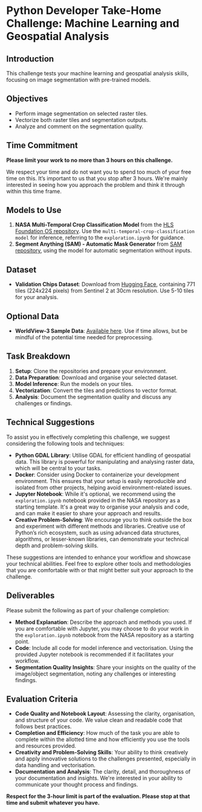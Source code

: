 # Python Developer Take-Home Challenge: Machine Learning and Geospatial Analysis

## Introduction
This challenge tests your machine learning and geospatial analysis skills, focusing on image segmentation with pre-trained models. 

## Objectives
- Perform image segmentation on selected raster tiles.
- Vectorize both raster tiles and segmentation outputs.
- Analyze and comment on the segmentation quality.

## Time Commitment
**Please limit your work to no more than 3 hours on this challenge.** 

We respect your time and do not want you to spend too much of your free time on this. It’s important to us that you stop after 3 hours. We're mainly interested in seeing how you approach the problem and think it through within this time frame.

## Models to Use
1. **NASA Multi-Temporal Crop Classification Model** from the [HLS Foundation OS repository](https://github.com/NASA-IMPACT/hls-foundation-os). Use the `multi-temporal-crop-classification model` for inference, referring to the `exploration.ipynb` for guidance.
2. **Segment Anything (SAM) - Automatic Mask Generator** from [SAM repository](https://github.com/facebookresearch/segment-anything), using the model for automatic segmentation without inputs.

## Dataset
- **Validation Chips Dataset**: Download from [Hugging Face](https://huggingface.co/datasets/ibm-nasa-geospatial/multi-temporal-crop-classification/tree/main), containing 771 tiles (224x224 pixels) from Sentinel 2 at 30cm resolution. Use 5-10 tiles for your analysis.

## Optional Data
- **WorldView-3 Sample Data**: [Available here](https://earth.esa.int/eogateway/missions/worldview-3/sample-data). Use if time allows, but be mindful of the potential time needed for preprocessing.

## Task Breakdown
1. **Setup**: Clone the repositories and prepare your environment.
2. **Data Preparation**: Download and organise your selected dataset.
3. **Model Inference**: Run the models on your tiles.
4. **Vectorization**: Convert the tiles and predictions to vector format.
5. **Analysis**: Document the segmentation quality and discuss any challenges or findings.

## Technical Suggestions
To assist you in effectively completing this challenge, we suggest considering the following tools and techniques:

- **Python GDAL Library**: Utilise GDAL for efficient handling of geospatial data. This library is powerful for manipulating and analysing raster data, which will be central to your tasks.
- **Docker**: Consider using Docker to containerize your development environment. This ensures that your setup is easily reproducible and isolated from other projects, helping avoid environment-related issues.
- **Jupyter Notebook**: While it's optional, we recommend using the `exploration.ipynb` notebook provided in the NASA repository as a starting template. It's a great way to organise your analysis and code, and can make it easier to share your approach and results.
- **Creative Problem-Solving**: We encourage you to think outside the box and experiment with different methods and libraries. Creative use of Python’s rich ecosystem, such as using advanced data structures, algorithms, or lesser-known libraries, can demonstrate your technical depth and problem-solving skills.

These suggestions are intended to enhance your workflow and showcase your technical abilities. Feel free to explore other tools and methodologies that you are comfortable with or that might better suit your approach to the challenge.


## Deliverables
Please submit the following as part of your challenge completion:
- **Method Explanation**: Describe the approach and methods you used. If you are comfortable with Jupyter, you may choose to do your work in the `exploration.ipynb` notebook from the NASA repository as a starting point.
- **Code**: Include all code for model inference and vectorisation. Using the provided Jupyter notebook is recommended if it facilitates your workflow.
- **Segmentation Quality Insights**: Share your insights on the quality of the image/object segmentation, noting any challenges or interesting findings.

## Evaluation Criteria
- **Code Quality and Notebook Layout**: Assessing the clarity, organisation, and structure of your code. We value clean and readable code that follows best practices.
- **Completion and Efficiency**: How much of the task you are able to complete within the allotted time and how efficiently you use the tools and resources provided.
- **Creativity and Problem-Solving Skills**: Your ability to think creatively and apply innovative solutions to the challenges presented, especially in data handling and vectorisation.
- **Documentation and Analysis**: The clarity, detail, and thoroughness of your documentation and insights. We're interested in your ability to communicate your thought process and findings.

**Respect for the 3-hour limit is part of the evaluation. Please stop at that time and submit whatever you have.**
